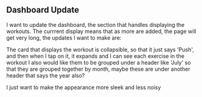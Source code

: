 ## Dashboard Update

I want to update the dashboard, the section that handles displaying the workouts.
The currrent display means that as more are added, the page will get very long, the updates I want to make are:

The card that displays the workout is collapsible, so that it just says 'Push', and then when I tap on it, it expands and I can see each exercise in the workout
I also would like them to be grouped under a header like 'July' so that they are grouped together by month, maybe these are under another header that says the year also?

I just want to make the appearance more sleek and less noisy
